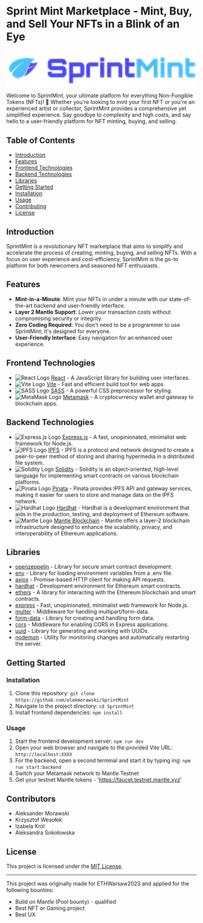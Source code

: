 # Sprint Mint Marketplace - Mint, Buy, and Sell Your NFTs in a Blink of an Eye

![SprintMint Logo](/styles/images/logo4git.png)

Welcome to SprintMint, your ultimate platform for everything Non-Fungible Tokens (NFTs)! 🎨 Whether you're looking to mint your first NFT or you're an experienced artist or collector, SprintMint provides a comprehensive yet simplified experience. Say goodbye to complexity and high costs, and say hello to a user-friendly platform for NFT minting, buying, and selling.

## Table of Contents

- [Introduction](#introduction)
- [Features](#features)
- [Frontend Technologies](#frontend-technologies)
- [Backend Technologies](#backend-technologies)
- [Libraries](#libraries)
- [Getting Started](#getting-started)
- [Installation](#installation)
- [Usage](#usage)
- [Contributing](#contributing)
- [License](#license)

## Introduction

SprintMint is a revolutionary NFT marketplace that aims to simplify and accelerate the process of creating, minting, buying, and selling NFTs. With a focus on user experience and cost-efficiency, SprintMint is the go-to platform for both newcomers and seasoned NFT enthusiasts.

## Features

- **Mint-in-a-Minute**: Mint your NFTs in under a minute with our state-of-the-art backend and user-friendly interface.
- **Layer 2 Mantle Support**: Lower your transaction costs without compromising security or integrity.
- **Zero Coding Required**: You don't need to be a programmer to use SprintMint; it's designed for everyone.
- **User-Friendly Interface**: Easy navigation for an enhanced user experience.

## Frontend Technologies

- <img src="https://upload.wikimedia.org/wikipedia/commons/thumb/a/a7/React-icon.svg/35px-React-icon.svg.png" alt="React Logo"> [React](https://reactjs.org/) - A JavaScript library for building user interfaces.
- <img src="https://vitejs.dev/logo.svg" alt="Vite Logo" height="35"> [Vite](https://vitejs.dev/) - Fast and efficient build tool for web apps.
- <img src="https://sass-lang.com/assets/img/logos/logo.svg" alt="SASS Logo" height="35"> [SASS](https://sass-lang.com/) - A powerful CSS preprocessor for styling.
- <img src="https://upload.wikimedia.org/wikipedia/commons/3/36/MetaMask_Fox.svg" alt="MetaMask Logo" height="35"> [Metamask](https://metamask.io/) - A cryptocurrency wallet and gateway to blockchain apps.

## Backend Technologies

- <img src="https://expressjs.com/images/favicon.png" alt="Express.js Logo" height="35"> [Express.js](https://expressjs.com/) - A fast, unopinionated, minimalist web framework for Node.js.
- <img src="https://upload.wikimedia.org/wikipedia/commons/1/18/Ipfs-logo-1024-ice-text.png" alt="IPFS Logo" height="35"> [IPFS](https://ipfs.io/) - IPFS is a protocol and network designed to create a peer-to-peer method of storing and sharing hypermedia in a distributed file system.
- <img src="https://intellipaat.com/mediaFiles/2019/02/Solidity-Logo.jpg" alt="Solidity Logo" height="35"> [Solidity](https://github.com/ethereum/solidity) - Solidity is an object-oriented, high-level language for implementing smart contracts on various blockchain platforms.
- <img src="https://global-uploads.webflow.com/60f008ba9757da0940af288e/6226c71334453ab1a9b3a6be_HlDTM6tf_400x400.png" alt="Pinata Logo" height="35"> [Pinata](https://github.com/PinataCloud/Pinata-SDK) - Pinata provides IPFS API and gateway services, making it easier for users to store and manage data on the IPFS network.
- <img src="https://seeklogo.com/images/H/hardhat-logo-888739EBB4-seeklogo.com.png" alt="Hardhat Logo" height="35"> [Hardhat](https://github.com/NomicFoundation/hardhat) - Hardhat is a development environment that aids in the production, testing, and deployment of Ethereum software.
- <img src="https://www.mantle.xyz/logo-light.svg" alt="Mantle Logo" height="35"> [Mantle Blockchain](https://www.mantle.xyz/) - Mantle offers a layer-2 blockchain infrastructure designed to enhance the scalability, privacy, and interoperability of Ethereum applications.

## Libraries

- [openzeppelin](https://www.openzeppelin.com/contracts) - Library for secure smart contract development.
- [env](https://www.npmjs.com/package/dotenv) - Library for loading environment variables from a .env file.
- [axios](https://axios-http.com/) - Promise-based HTTP client for making API requests.
- [hardhat](https://hardhat.org/) - Development environment for Ethereum smart contracts.
- [ethers](https://docs.ethers.io/v5/) - A library for interacting with the Ethereum blockchain and smart contracts.
- [express](https://expressjs.com/) - Fast, unopinionated, minimalist web framework for Node.js.
- [multer](https://www.npmjs.com/package/multer) - Middleware for handling multipart/form-data.
- [form-data](https://github.com/form-data/form-data) - Library for creating and handling form data.
- [cors](https://github.com/expressjs/cors) - Middleware for enabling CORS in Express applications.
- [uuid](https://github.com/uuidjs/uuid) - Library for generating and working with UUIDs.
- [nodemon](https://github.com/remy/nodemon) - Utility for monitoring changes and automatically restarting the server.

## Getting Started

### Installation

1. Clone this repository: `git clone https://github.com/olekmorawski/SprintMint`
2. Navigate to the project directory: `cd SprintMint`
3. Install frontend dependencies: `npm install`

### Usage

1. Start the frontend development server: `npm run dev`
2. Open your web browser and navigate to the provided Vite URL: `http://localhost:XXXX`
3. For the backend, open a second terminal and start it by typing ing: `npm run start:backend`
4. Switch your Metamask network to Mantle Testnet
5. Get your testnet Mantle tokens - 'https://faucet.testnet.mantle.xyz'

## Contributors

- Aleksander Morawski
- Krzysztof Wesołek
- Izabela Król
- Aleksandra Sokołowska

## License

This project is licensed under the [MIT License](https://www.mit.edu/~amini/LICENSE.md).

---

This project was originally made for ETHWarsaw2023 and applied for the following bounties:

- Build on Mantle (Pool bounty) - qualified
- Best NFT or Gaming project
- Best UX
